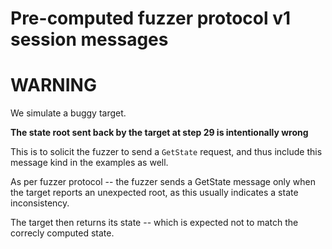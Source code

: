 # Pre-computed fuzzer protocol v1 session messages

# WARNING

We simulate a buggy target.

**The state root sent back by the target at step 29 is intentionally wrong**

This is to solicit the fuzzer to send a `GetState` request, and thus include this message
kind in the examples as well.

As per fuzzer protocol -- the fuzzer sends a GetState message only when
the target reports an unexpected root, as this usually indicates a state
inconsistency.

The target then returns its state -- which is expected not to match the correcly
computed state.


